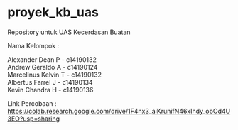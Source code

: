 # proyek_kb_uas
Repository untuk UAS Kecerdasan Buatan

Nama Kelompok : 

Alexander Dean P    - c14190132 </br>
Andrew Geraldo A    - c14190124 </br>
Marcelinus Kelvin T - c14190132 </br>
Albertus Farrel J   - c14190134 </br>
Kevin Chandra H     - c14190136 </br>

Link Percobaan :  https://colab.research.google.com/drive/1F4nx3_aiKrunifN46xIhdy_obOd4U3EO?usp=sharing
